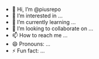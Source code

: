 - 👋 Hi, I’m @piusrepo
- 👀 I’m interested in ...
- 🌱 I’m currently learning ...
- 💞️ I’m looking to collaborate on ...
- 📫 How to reach me ...
- 😄 Pronouns: ...
- ⚡ Fun fact: ...

<!---
piusrepo/piusrepo is a ✨ special ✨ repository because its `README.md` (this file) appears on your GitHub profile.
You can click the Preview link to take a look at your changes.
--->
